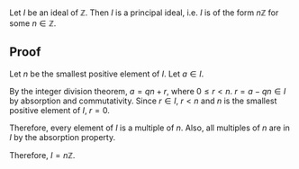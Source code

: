 Let $I$ be an ideal of $\mathbb{Z}$.
Then $I$ is a principal ideal, i.e. $I$ is of the form $n\mathbb{Z}$ for some $n \in \mathbb{Z}$.

## Proof

Let $n$ be the smallest positive element of $I$.
Let $a \in I$.

By the integer division theorem, $a = qn + r$, where $0 \le r \lt n$.
$r = a - qn \in I$ by absorption and commutativity.
Since $r \in I$, $r < n$ and $n$ is the smallest positive element of $I$, $r = 0$.

Therefore, every element of $I$ is a multiple of $n$.
Also, all multiples of $n$ are in $I$ by the absorption property.

Therefore, $I = n\mathbb{Z}$.
